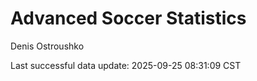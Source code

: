 # Advanced Soccer Statistics
Denis Ostroushko

<!-- gfm -->

Last successful data update: 2025-09-25 08:31:09 CST
